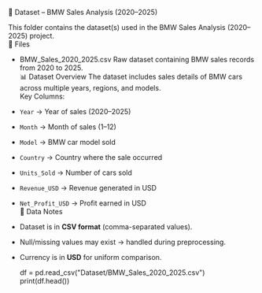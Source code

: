 📂 Dataset – BMW Sales Analysis (2020–2025)

This folder contains the dataset(s) used in the BMW Sales Analysis (2020–2025) project.  
 📑 Files
- BMW_Sales_2020_2025.csv
  Raw dataset containing BMW sales records from 2020 to 2025.  
 📊 Dataset Overview
The dataset includes sales details of BMW cars across multiple years, regions, and models.  
Key Columns:
- `Year` → Year of sales (2020–2025)  
- `Month` → Month of sales (1–12)  
- `Model` → BMW car model sold  
- `Country` → Country where the sale occurred  
- `Units_Sold` → Number of cars sold  
- `Revenue_USD` → Revenue generated in USD  
- `Net_Profit_USD` → Profit earned in USD  
 🧹 Data Notes
- Dataset is in **CSV format** (comma-separated values).  
- Null/missing values may exist → handled during preprocessing.  
- Currency is in **USD** for uniform comparison.  

  
  df = pd.read_csv("Dataset/BMW_Sales_2020_2025.csv")
  print(df.head())
